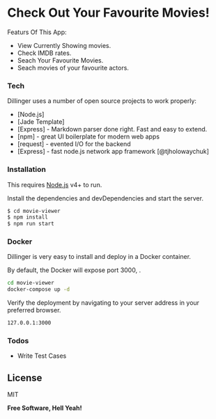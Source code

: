 # Check Out Your Favourite Movies!

Featurs Of This App:
  - View Currently Showing movies.
  - Check IMDB rates.
  - Seach Your Favourite Movies.
  - Seach movies of your favourite actors.

### Tech

Dillinger uses a number of open source projects to work properly:

* [Node.js]
* [Jade Template]
* [Express] - Markdown parser done right. Fast and easy to extend.
* [npm] - great UI boilerplate for modern web apps
* [request] - evented I/O for the backend
* [Express] - fast node.js network app framework [@tjholowaychuk]

### Installation

This requires [Node.js](https://nodejs.org/) v4+ to run.

Install the dependencies and devDependencies and start the server.

```sh
$ cd movie-viewer
$ npm install 
$ npm run start
```

### Docker
Dillinger is very easy to install and deploy in a Docker container.

By default, the Docker will expose port 3000, .

```sh
cd movie-viewer
docker-compose up -d
```

Verify the deployment by navigating to your server address in your preferred browser.

```sh
127.0.0.1:3000
```


### Todos

 - Write Test Cases

License
----

MIT

**Free Software, Hell Yeah!**
